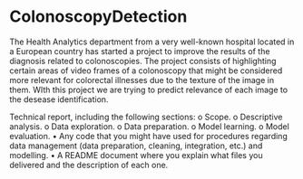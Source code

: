 # ColonoscopyDetection
The Health Analytics department from a very well-known hospital located in a European country has started a project to improve the results of the diagnosis related to colonoscopies. The project consists of highlighting certain areas of video frames of a colonoscopy that might be considered more relevant for colorectal illnesses due to the texture of the image in them. WIth this project we are trying to predict relevance of each image to the desease identification.


Technical report, including the following sections:
o Scope.
o Descriptive analysis.
o Data exploration.
o Data preparation.
o Model learning.
o Model evaluation.
• Any code that you might have used for procedures regarding data management
(data preparation, cleaning, integration, etc.) and modelling.
• A README document where you explain what files you delivered and the
description of each one.
